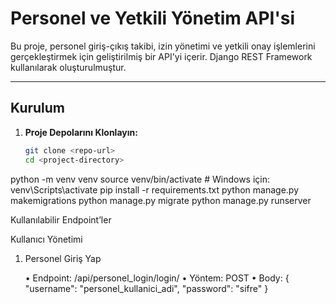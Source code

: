 # Personel ve Yetkili Yönetim API'si

Bu proje, personel giriş-çıkış takibi, izin yönetimi ve yetkili onay işlemlerini gerçekleştirmek için geliştirilmiş bir API'yi içerir. Django REST Framework kullanılarak oluşturulmuştur.

---

## Kurulum

1. **Proje Depolarını Klonlayın:**
   ```bash
   git clone <repo-url>
   cd <project-directory>
python -m venv venv
source venv/bin/activate  # Windows için: venv\Scripts\activate
pip install -r requirements.txt
python manage.py makemigrations
python manage.py migrate
python manage.py runserver


Kullanılabilir Endpoint’ler

Kullanıcı Yönetimi

1. Personel Giriş Yap

	•	Endpoint: /api/personel_login/login/
	•	Yöntem: POST
	•	Body:
{
  "username": "personel_kullanici_adi",
  "password": "sifre"
}
